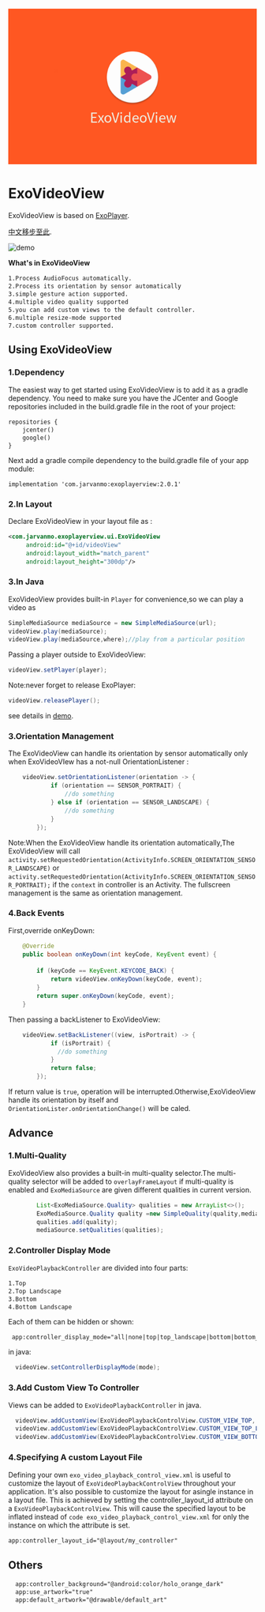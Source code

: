 ![logo](/images/default_art.png)
# ExoVideoView
ExoVideoView is based on [ExoPlayer](https://github.com/google/ExoPlayer).

[中文移步至此](/README_CN.md).

![demo](/images/demo.gif)

**What's in ExoVideoView**

    1.Process AudioFocus automatically.
    2.Process its orientation by sensor automatically
    3.simple gesture action supported.
    4.multiple video quality supported
    5.you can add custom views to the default controller.
    6.multiple resize-mode supported
    7.custom controller supported.
## Using ExoVideoView
### 1.Dependency
The easiest way to get started using ExoVideoView is to add it as a gradle dependency. You need to make sure you have the JCenter and Google repositories included in the build.gradle file in the root of your project:
```
repositories {
    jcenter()
    google()
}
```
Next add a gradle compile dependency to the build.gradle file of your app module:
```
implementation 'com.jarvanmo:exoplayerview:2.0.1'
```
### 2.In Layout
Declare ExoVideoView in your layout file as :
```xml
<com.jarvanmo.exoplayerview.ui.ExoVideoView
     android:id="@+id/videoView"
     android:layout_width="match_parent"
     android:layout_height="300dp"/>
```
### 3.In Java
ExoVideoView provides built-in ```Player``` for convenience,so we can play a video as
```java
SimpleMediaSource mediaSource = new SimpleMediaSource(url);
videoView.play(mediaSource);
videoView.play(mediaSource,where);//play from a particular position
```
Passing a player outside to ExoVideoView:
```java
videoView.setPlayer(player);
```
Note:never forget to release ExoPlayer:
```java
videoView.releasePlayer();
```
see details in [demo]().

### 3.Orientation Management
The ExoVideoView can handle its orientation by sensor automatically only when ExoVideoVIew has a not-null OrientationListener  :
```java
    videoView.setOrientationListener(orientation -> {
            if (orientation == SENSOR_PORTRAIT) {
                //do something
            } else if (orientation == SENSOR_LANDSCAPE) {
                //do something
            }
        });
```
Note:When the ExoVideoView handle its orientation automatically,The ExoVideoView will call ```activity.setRequestedOrientation(ActivityInfo.SCREEN_ORIENTATION_SENSOR_LANDSCAPE)``` or ```activity.setRequestedOrientation(ActivityInfo.SCREEN_ORIENTATION_SENSOR_PORTRAIT);``` if the ```context``` in controller is an Activity.
The fullscreen management is the same as orientation management.

### 4.Back Events
First,override onKeyDown:
```java
    @Override
    public boolean onKeyDown(int keyCode, KeyEvent event) {

        if (keyCode == KeyEvent.KEYCODE_BACK) {
            return videoView.onKeyDown(keyCode, event);
        }
        return super.onKeyDown(keyCode, event);
    }

```
Then passing a backListener to ExoVideoView:
```java
    videoView.setBackListener((view, isPortrait) -> {
            if (isPortrait) {
              //do something
            }
            return false;
        });
```
If return value is ```true```, operation will be interrupted.Otherwise,ExoVideoView handle its orientation by itself and ```OrientationLister.onOrientationChange()``` will be caled.
## Advance
### 1.Multi-Quality
ExoVideoView also provides a built-in multi-quality selector.The multi-quality selector
will be added to ```overlayFrameLayout``` if  multi-quality is enabled and  ```ExoMediaSource``` are given different qualities in current version.
```java
        List<ExoMediaSource.Quality> qualities = new ArrayList<>();
        ExoMediaSource.Quality quality =new SimpleQuality(quality,mediaSource.url());
        qualities.add(quality);
        mediaSource.setQualities(qualities);
```

### 2.Controller Display Mode
```ExoVideoPlaybackController``` are divided into four parts:
```
1.Top
2.Top Landscape
3.Bottom
4.Bottom Landscape
```
Each of them can be hidden or shown:
```xml
 app:controller_display_mode="all|none|top|top_landscape|bottom|bottom_landscape"
```
in java:
```java
  videoView.setControllerDisplayMode(mode);
```
### 3.Add Custom View To Controller
Views can be added to ```ExoVideoPlaybackController``` in java.
```java
  videoView.addCustomView(ExoVideoPlaybackControlView.CUSTOM_VIEW_TOP, view);
  videoView.addCustomView(ExoVideoPlaybackControlView.CUSTOM_VIEW_TOP_LANDSCAPE, view);
  videoView.addCustomView(ExoVideoPlaybackControlView.CUSTOM_VIEW_BOTTOM_LANDSCAPE, view);
```
### 4.Specifying A custom Layout File
Defining your own ```exo_video_playback_control_view.xml``` is useful to customize the layout of ```ExoVideoPlaybackControlView``` throughout your application. It's also possible to customize the layout for asingle instance in a layout file. This is achieved by setting the  controller_layout_id attribute on a ```ExoVideoPlaybackControlView```. This will cause the specified layout to be inflated instead of ```code exo_video_playback_control_view.xml``` for only the instance on which the attribute is set.
```xml
app:controller_layout_id="@layout/my_controller"
```
## Others

```
  app:controller_background="@android:color/holo_orange_dark"
  app:use_artwork="true"
  app:default_artwork="@drawable/default_art"
```